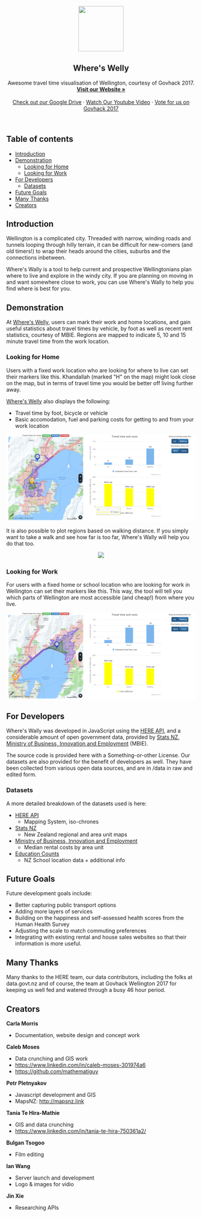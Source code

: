<p align="center">
  <a href=https://drive.google.com/drive/u/2/folders/0B3SjqsAKahBWd2hpeVdxYUNIUTQ>
    <img src="https://raw.githubusercontent.com/whereswelly-govhack/wheres-welly/master/imgs/wswLogo_s.jpg" width=120 height=120>
  </a>
  <h2 align="center">Where's Welly</h2>
  <p align="center">
    Awesome travel time visualisation of Wellington, courtesy of Govhack 2017.
    <br>
    <a href="https://whereswelly-govhack.github.io/"><strong>Visit our Website &raquo;</strong></a>
    <br>
    <br>
    <a href="https://drive.google.com/drive/u/2/folders/0B3SjqsAKahBWd2hpeVdxYUNIUTQ">Check out our Google Drive</a>
    &middot;
    <a href="https://youtube.com">Watch Our Youtube Video</a>
    &middot;
    <a href="https://govhack.org.nz/wellington/">Vote for us on Govhack 2017</a>
  </p>
</p>

<br>


## Table of contents

- [Introduction](#introduction)
- [Demonstration](#demonstration)
  - [Looking for Home](#looking-for-home)
  - [Looking for Work](#looking-for-work)
- [For Developers](#for-developers)
  - [Datasets](#datasets)
- [Future Goals](#future-goals)
- [Many Thanks](#many-thanks)
- [Creators](#creators)

## Introduction
Wellington is a complicated city. Threaded with narrow, winding roads and tunnels looping through hilly terrain, it can be difficult for new-comers (and old timers!) to wrap their heads around the cities, suburbs and the connections inbetween.

Where's Wally is a tool to help current and prospective Wellingtonians plan where to live and explore in the windy city. If you are planning on moving in and want somewhere close to work, you can use Where's Wally to help you find where is best for you.

## Demonstration

At [Where's Welly](http://mapsnz.link/index.php?id=19), users can mark their work and home locations, and gain useful statistics about travel times by vehicle, by foot as well as recent rent statistics, courtesy of MBIE. Regions are mapped to indicate 5, 10 and 15 minute travel time from the work location.

### Looking for Home
Users with a fixed work location who are looking for where to live can set their markers like this. Khandallah (marked "H" on the map) might look close on the map, but in terms of travel time you would be better off living further away.

[Where's Welly](http://mapsnz.link/index.php?id=19) also displays the following:
- Travel time by foot, bicycle or vehicle
- Basic accomodation, fuel and parking costs for getting to and from your work location

![imagetitle](./imgs/khandallah.png?raw=true "Optional Title")

It is also possible to plot regions based on walking distance. If you simply want to take a walk and see how far is too far, Where's Wally will help you do that too.

<p align="center">
  <img src="https://raw.githubusercontent.com/whereswelly-govhack/wheres-welly/master/imgs/hataitai_small.png">
</p>

### Looking for Work
For users with a fixed home or school location who are looking for work in Wellington can set their markers like this. This way, the tool will tell you which parts of Wellington are most accessible (and cheap!) from where you live.

![imagetitle](./imgs/petone.png?raw=true "Optional Title")

## For Developers

Where's Wally was developed in JavaScript using the [HERE API](https://developer.here.com/), and a considerable amount of open government data, provided by [Stats NZ](https://stats.govt.nz), [Ministry of Business, Innovation and Employment](http://www.mbie.govt.nz/) (MBIE).

The source code is provided here with a Something-or-other License. Our datasets are also provided for the benefit of developers as well. They have been collected from various open data sources, and are in /data in raw and edited form.

### Datasets
A more detailed breakdown of the datasets used is here:
- [HERE API](https://developer.here.com/)
  - Mapping System, iso-chrones 
- [Stats NZ](http://m.stats.govt.nz/browse_for_stats/Maps_and_geography/Geographic-areas/digital-boundary-files.aspx)
  - New Zealand regional and area unit maps
- [Ministry of Business, Innovation and Employment](http://www.mbie.govt.nz/info-services/housing-property/sector-information-and-statistics/rental-bond-data)
  - Median rental costs by area unit
- [Education Counts](http://www.educationcounts.govt.nz/data-services/directories/list-of-nz-schools)
  - NZ School location data + additional info

## Future Goals
Future development goals include:
- Better capturing public transport options 
- Adding more layers of services
- Building on the happiness and self-assessed health scores from the Human Health Survey 
- Adjusting the scale to match commuting preferences
- Integrating with existing rental and house sales websites so that their information is more useful.

## Many Thanks
Many thanks to the HERE team, our data contributors, including the folks at data.govt.nz and of course, the team at Govhack Wellington 2017 for keeping us well fed and watered through a busy 46 hour period.

## Creators

**Carla Morris**
- Documentation, website design and concept work

**Caleb Moses**
- Data crunching and GIS work
- <https://www.linkedin.com/in/caleb-moses-301974a6>
- <https://github.com/mathematiguy>

**Petr Pletnyakov**
- Javascript development and GIS
- MapsNZ: http://mapsnz.link

**Tania Te Hira-Mathie**
- GIS and data crunching
- https://www.linkedin.com/in/tania-te-hira-750361a2/

**Bulgan Tsogoo**
- Film editing

**Ian Wang**
- Server launch and development
- Logo & images for vidio

**Jin Xie**
- Researching APIs
